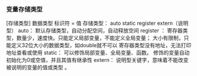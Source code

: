 ### 变量存储类型

[存储类型] 数据类型 标识符 = 值
存储类型： auto static register extern（说明型）
       auto： 默认存储类型，自动分配空间，自动释放空间
       register ： 寄存器类型，数量少，速度快。只能定义局部变量，不能定义全局变量；
                 大小有限制，只能定义32位大小的数据类型，如double就不可以
                 寄存器类型没有地址，无法打印地址查看或使用
       static： 可以修饰局部变量、全局变量、函数。
                修饰的变量自动初始化为0或空值，并且其值有继承性
       extern： 说明型关键字，意味着不能改变被说明的变量的值或类型 。
       